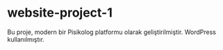 # website-project-1
Bu proje, modern bir Pisikolog platformu olarak geliştirilmiştir. WordPress kullanılmıştır.
